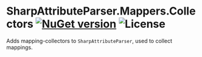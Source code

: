 # SharpAttributeParser.Mappers.Collectors [![NuGet version](https://img.shields.io/nuget/v/SharpAttributeParser.Mappers.Collectors.svg?style=plastic)](https://www.nuget.org/packages/SharpAttributeParser.Mappers.Collectors/) ![License](https://img.shields.io/github/license/SharpAttributeParser/SharpAttributeParser.Mappers.Collectors?style=plastic)

Adds mapping-collectors to `SharpAttributeParser`, used to collect mappings.